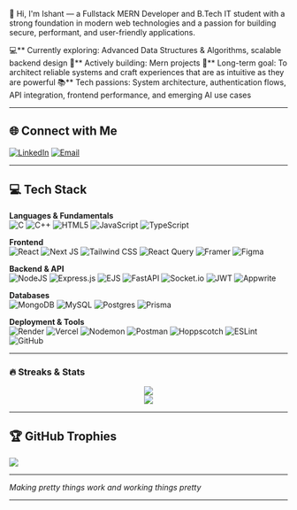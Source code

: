 👋 Hi, I'm Ishant — a Fullstack MERN Developer and B.Tech IT student with a strong foundation in modern web technologies and a passion for building secure, performant, and user-friendly applications.

💻** Currently exploring: Advanced Data Structures & Algorithms, scalable backend design
🚀** Actively building: Mern projects 
🎯** Long-term goal: To architect reliable systems and craft experiences that are as intuitive as they are powerful
📚** Tech passions: System architecture, authentication flows, API integration, frontend performance, and emerging AI use cases

---

## 🌐 Connect with Me
[![LinkedIn](https://img.shields.io/badge/LinkedIn-%230077B5.svg?logo=linkedin&logoColor=white)](https://www.linkedin.com/in/ishant9582/)
[![Email](https://img.shields.io/badge/Email-D14836?logo=gmail&logoColor=white)](mailto:iishantsharma130@gmail.com)

---

## 💻 Tech Stack

**Languages & Fundamentals**  
![C](https://img.shields.io/badge/c-%2300599C.svg?style=for-the-badge&logo=c&logoColor=white)  ![C++](https://img.shields.io/badge/c++-%2300599C.svg?style=for-the-badge&logo=c%2B%2B&logoColor=white)  ![HTML5](https://img.shields.io/badge/html5-%23E34F26.svg?style=for-the-badge&logo=html5&logoColor=white)  ![JavaScript](https://img.shields.io/badge/javascript-%23323330.svg?style=for-the-badge&logo=javascript&logoColor=%23F7DF1E)  ![TypeScript](https://img.shields.io/badge/typescript-%23007ACC.svg?style=for-the-badge&logo=typescript&logoColor=white)

**Frontend**  
![React](https://img.shields.io/badge/react-%2320232a.svg?style=for-the-badge&logo=react&logoColor=%2361DAFB)  ![Next JS](https://img.shields.io/badge/Next-black?style=for-the-badge&logo=next.js&logoColor=white)  ![Tailwind CSS](https://img.shields.io/badge/daisyui-5A0EF8?style=for-the-badge&logo=daisyui&logoColor=white)  ![React Query](https://img.shields.io/badge/-React%20Query-FF4154?style=for-the-badge&logo=react%20query&logoColor=white)  ![Framer](https://img.shields.io/badge/Framer-black?style=for-the-badge&logo=framer&logoColor=blue)  ![Figma](https://img.shields.io/badge/figma-%23F24E1E.svg?style=for-the-badge&logo=figma&logoColor=white)

**Backend & API**  
![NodeJS](https://img.shields.io/badge/node.js-6DA55F?style=for-the-badge&logo=node.js&logoColor=white)  ![Express.js](https://img.shields.io/badge/express.js-%23404d59.svg?style=for-the-badge&logo=express&logoColor=%2361DAFB) ![EJS](https://img.shields.io/badge/EJS-4B3263?style=for-the-badge&logo=ejs&logoColor=white)   ![FastAPI](https://img.shields.io/badge/FastAPI-005571?style=for-the-badge&logo=fastapi)  ![Socket.io](https://img.shields.io/badge/Socket.io-black?style=for-the-badge&logo=socket.io&badgeColor=010101)  ![JWT](https://img.shields.io/badge/JWT-black?style=for-the-badge&logo=JSON%20web%20tokens)  ![Appwrite](https://img.shields.io/badge/Appwrite-%23FD366E.svg?style=for-the-badge&logo=appwrite&logoColor=white)

**Databases**  
![MongoDB](https://img.shields.io/badge/MongoDB-%234ea94b.svg?style=for-the-badge&logo=mongodb&logoColor=white)  ![MySQL](https://img.shields.io/badge/mysql-4479A1.svg?style=for-the-badge&logo=mysql&logoColor=white)  ![Postgres](https://img.shields.io/badge/postgres-%23316192.svg?style=for-the-badge&logo=postgresql&logoColor=white)  ![Prisma](https://img.shields.io/badge/Prisma-3982CE?style=for-the-badge&logo=Prisma&logoColor=white)  


**Deployment & Tools**  
![Render](https://img.shields.io/badge/Render-%46E3B7.svg?style=for-the-badge&logo=render&logoColor=white)  ![Vercel](https://img.shields.io/badge/vercel-%23000000.svg?style=for-the-badge&logo=vercel&logoColor=white) ![Nodemon](https://img.shields.io/badge/NODEMON-%23323330.svg?style=for-the-badge&logo=nodemon&logoColor=%BBDEAD)  ![Postman](https://img.shields.io/badge/Postman-FF6C37?style=for-the-badge&logo=postman&logoColor=white) ![Hoppscotch](https://img.shields.io/badge/Hoppscotch-FF6E00?style=for-the-badge&logo=hoppscotch&logoColor=white)   ![ESLint](https://img.shields.io/badge/ESLint-4B3263?style=for-the-badge&logo=eslint&logoColor=white)  ![GitHub](https://img.shields.io/badge/github-%23121011.svg?style=for-the-badge&logo=github&logoColor=white)

---

### 🔥 Streaks & Stats 

<p align="center">
  <img src="https://github-readme-stats.vercel.app/api?username=ishant9582&show_icons=true&theme=radical" />
  <br/>
  <img src="https://github-readme-streak-stats.herokuapp.com/?user=ishant9582&theme=tokyonight" />
</p>

---

## 🏆 GitHub Trophies

![](https://github-profile-trophy.vercel.app/?username=ishant9582&theme=radical&no-frame=false&no-bg=true&margin-w=4)

---



  
  <p><i>Making pretty things work and working things pretty</i></p>
</div>

---
